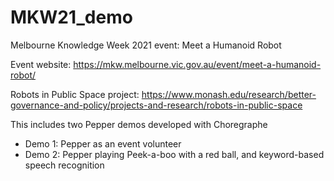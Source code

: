 # MKW21_demo
Melbourne Knowledge Week 2021 event: Meet a Humanoid Robot

Event website: https://mkw.melbourne.vic.gov.au/event/meet-a-humanoid-robot/

Robots in Public Space project: https://www.monash.edu/research/better-governance-and-policy/projects-and-research/robots-in-public-space

This includes two Pepper demos developed with Choregraphe
- Demo 1: Pepper as an event volunteer
- Demo 2: Pepper playing Peek-a-boo with a red ball, and keyword-based speech recognition

